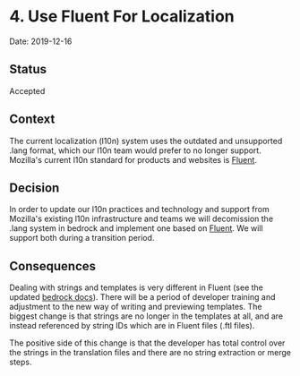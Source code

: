 # 4. Use Fluent For Localization

Date: 2019-12-16

## Status

Accepted

## Context

The current localization (l10n) system uses the outdated and unsupported .lang format, which our l10n team would prefer
to no longer support. Mozilla's current l10n standard for products and websites is [Fluent][].

## Decision

In order to update our l10n practices and technology and support from Mozilla's existing l10n infrastructure and teams
we will decomission the .lang system in bedrock and implement one based on [Fluent][]. We will support both during a
transition period.

## Consequences

Dealing with strings and templates is very different in Fluent (see the updated [bedrock docs][]). There will be a period
of developer training and adjustment to the new way of writing and previewing templates. The biggest change is that strings
are no longer in the templates at all, and are instead referenced by string IDs which are in Fluent files (.ftl files).

The positive side of this change is that the developer has total control over the strings in the translation files
and there are no string extraction or merge steps.

[Fluent]: https://projectfluent.org/
[bedrock docs]: https://bedrock.readthedocs.io/en/latest/l10n.html#fluent
